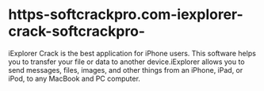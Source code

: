 # https-softcrackpro.com-iexplorer-crack-softcrackpro-
iExplorer Crack is the best application for iPhone users. This software helps you to transfer your file or data to another device.iExplorer allows you to send messages, files, images, and other things from an iPhone, iPad, or iPod, to any MacBook and PC computer. 

